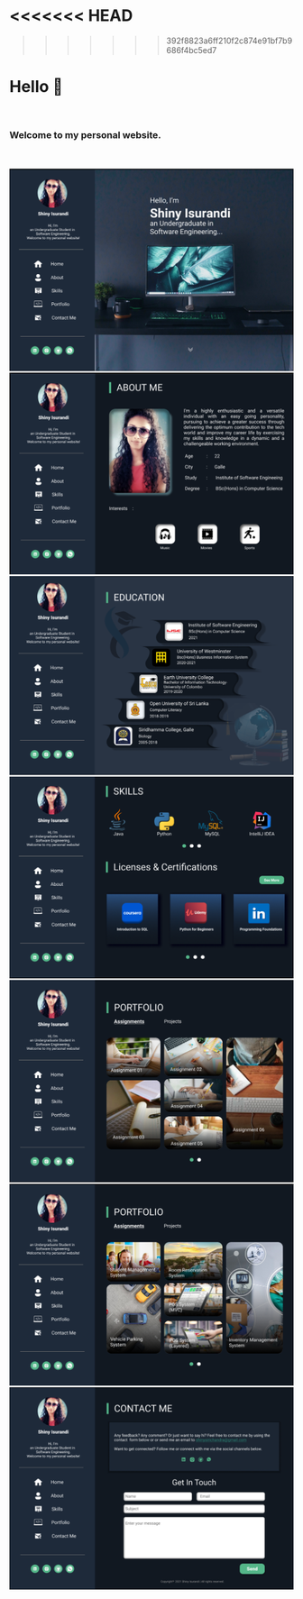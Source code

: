 <<<<<<< HEAD
=======

>>>>>>> 392f8823a6ff210f2c874e91bf7b9686f4bc5ed7
# **Hello 👋**

<br>

### **Welcome to my personal website.**

<br>
<br>

<img src = "assets/screenshots/1.png" alt = "home">
<img src = "assets/screenshots/2.png" alt = "about_me">
<img src = "assets/screenshots/3.png" alt = "education">
<img src = "assets/screenshots/4.png" alt = "skills">
<img src = "assets/screenshots/5.png" alt = "portfolio_assignments">
<img src = "assets/screenshots/6.png" alt = "portfolio_projects">
<img src = "assets/screenshots/7.png" alt = "contact_me">
